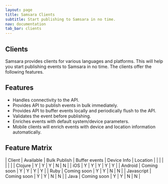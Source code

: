 ```yaml
---
layout: page
title: Samsara Clients
subtitle: Start publishing to Samsara in no time.
nav: documentation
tab_bar: clients
---
```


## Clients
Samsara provides clients for various languages and platforms. This will help you start publishing events to Samsara in no time. The clients offer the following features.

## Features
* Handles connectivity to the API.
* Provides API to publish events in bulk immediately.
* Provides API to buffer events locally and periodically flush to the API.
* Validates the event before publishing.
* Enriches events with default system/device parameters.
* Mobile clients will enrich events with device and location information automatically.


## Feature Matrix

| Client     | Available   | Bulk Publish | Buffer events | Device Info | Location |
| | | | | |
| Clojure    | Y           | Y            | Y             | N           | N        |
| iOS        | Y           | Y            | Y             | Y           | Y        |
| Android    | Coming soon | Y            | Y             | Y           | Y        |
| Ruby       | Coming soon | Y            | Y             | N           | N        |
| Javascript | Coming soon | Y            | Y             | N           | N        |
| Java       | Coming soon | Y            | Y             | N           | N        |


